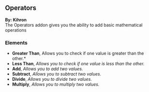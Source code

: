 ## Operators
**By: Kihron**<br>
The Operators addon gives you the ability to add basic mathematical operations
<br>

### Elements
* **Greater Than**, Allows you to check if one value is greater than the other.*
* **Less Than**, *Allows you to check if one value is less than the other.*
* **Add**, *Allows you to add two values.*
* **Subtract**, *Allows you to subtract two values.*
* **Divide**, *Allows you to divide two values.*
* **Multiply**, *Allows you to multiply two values.*
